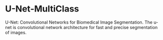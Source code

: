 # U-Net-MultiClass
U-Net: Convolutional Networks for Biomedical Image Segmentation. The u-net is convolutional network architecture for fast and precise segmentation of images.
